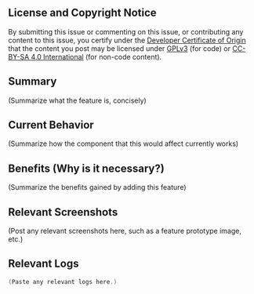 <!--
Please complete as much of this template as you can when you submit your issue.

This description should be regularly edited to capture the current state
and plan regarding this issue. Use comments to discuss and propose and/or
document changes to this description, labels, etc.
-->

## License and Copyright Notice

By submitting this issue or commenting on this issue, or contributing any content to this issue, you certify under the [Developer Certificate of Origin](https://developercertificate.org/) that the content you post may be licensed under [GPLv3](https://www.gnu.org/licenses/gpl-3.0.en.html) (for code) or [CC-BY-SA 4.0 International](https://creativecommons.org/licenses/by-sa/4.0/) (for non-code content).

<!--
## Use of Template

For each of the following sections, replace the text enclosed in parentheses with the requested information 'below' the section title.
-->

## Summary

(Summarize what the feature is, concisely)

## Current Behavior

(Summarize how the component that this would affect currently works)

## Benefits (Why is it necessary?)

(Summarize the benefits gained by adding this feature)

## Relevant Screenshots

(Post any relevant screenshots here, such as a feature prototype image, etc.)

## Relevant Logs

```java
(Paste any relevant logs here.)
```

<!--
## GitLab UI

Be sure to include any of the following using gitlabs UI if applicable
- Assignees
- Weight (1-Easy/Quick, 2-Medium, 3-Hard/Involved)
- Labels (Component, Type, Status...)
-->